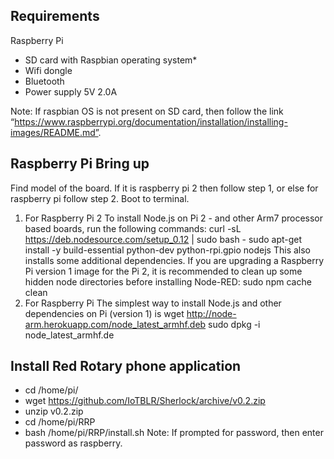 ## Requirements

Raspberry Pi
* SD card with Raspbian operating system*
* Wifi dongle
* Bluetooth
* Power supply 5V 2.0A

Note: If raspbian OS is not present on SD card, then follow the link “https://www.raspberrypi.org/documentation/installation/installing-images/README.md”.


## Raspberry Pi Bring up
Find model of the board. If it is raspberry pi 2 then follow step 1, or else for raspberry pi follow step 2.
Boot to terminal.
1. For Raspberry Pi 2
To install Node.js on Pi 2 - and other Arm7 processor based boards, run the following commands:
curl -sL https://deb.nodesource.com/setup_0.12 | sudo bash -
sudo apt-get install -y build-essential python-dev python-rpi.gpio nodejs
This also installs some additional dependencies.
If you are upgrading a Raspberry Pi version 1 image for the Pi 2, it is recommended to clean up some hidden node directories before installing Node-RED:
sudo npm cache clean
2. For Raspberry Pi
The simplest way to install Node.js and other dependencies on Pi (version 1) is
wget http://node-arm.herokuapp.com/node_latest_armhf.deb
sudo dpkg -i node_latest_armhf.de


## Install Red Rotary phone application 
* cd /home/pi/
* wget  https://github.com/IoTBLR/Sherlock/archive/v0.2.zip
* unzip v0.2.zip
* cd /home/pi/RRP
* bash /home/pi/RRP/install.sh
Note: If prompted for password, then enter password as raspberry.
